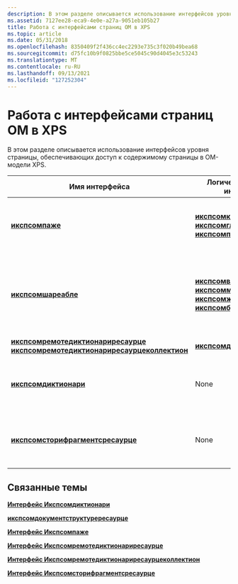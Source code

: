 ```yaml
---
description: В этом разделе описывается использование интерфейсов уровня страницы, обеспечивающих доступ к содержимому страницы в OM-модели XPS.
ms.assetid: 7127ee28-eca9-4e0e-a27a-9051eb105b27
title: Работа с интерфейсами страниц OM в XPS
ms.topic: article
ms.date: 05/31/2018
ms.openlocfilehash: 8350409f2f436cc4ec2293e735c3f020b49bea68
ms.sourcegitcommit: d75fc10b9f0825bbe5ce5045c90d4045e3c53243
ms.translationtype: MT
ms.contentlocale: ru-RU
ms.lasthandoff: 09/13/2021
ms.locfileid: "127252304"
---
```

# <a name="working-with-xps-om-page-interfaces"></a>Работа с интерфейсами страниц OM в XPS

В этом разделе описывается использование интерфейсов уровня страницы, обеспечивающих доступ к содержимому страницы в OM-модели XPS.



| Имя интерфейса                                                                                                                                                                              | Логические дочерние интерфейсы                                                                                                                                                                                            | Описание                                                                                                                                        |
|---------------------------------------------------------------------------------------------------------------------------------------------------------------------------------------------|---------------------------------------------------------------------------------------------------------------------------------------------------------------------------------------------------------------------|----------------------------------------------------------------------------------------------------------------------------------------------------|
| [**икспсомпаже**](/windows/desktop/api/xpsobjectmodel/nn-xpsobjectmodel-ixpsompage)<br/>                                                                                                                                                 | [**икспсомканвас**](/windows/desktop/api/xpsobjectmodel/nn-xpsobjectmodel-ixpsomcanvas)<br/> [**икспсомглифс**](/windows/desktop/api/xpsobjectmodel/nn-xpsobjectmodel-ixpsomglyphs)<br/> [**икспсомпас**](/windows/desktop/api/xpsobjectmodel/nn-xpsobjectmodel-ixpsompath)<br/>                                                                         | Корневой объект содержимого страницы.<br/> Этот объект представляет часть документа.<br/>                                                |
| [**икспсомшареабле**](/windows/desktop/api/xpsobjectmodel/nn-xpsobjectmodel-ixpsomshareable)<br/>                                                                                                                                       | [**икспсомвисуал**](/windows/desktop/api/xpsobjectmodel/nn-xpsobjectmodel-ixpsomvisual)<br/> [**икспсомматрикстрансформ**](/windows/desktop/api/xpsobjectmodel/nn-xpsobjectmodel-ixpsommatrixtransform)<br/> [**икспсомжеометри**](/windows/desktop/api/xpsobjectmodel/nn-xpsobjectmodel-ixpsomgeometry)<br/> [**икспсомбруш**](/windows/desktop/api/xpsobjectmodel/nn-xpsobjectmodel-ixpsombrush)<br/> | Интерфейсы, производные от интерфейса [**икспсомшареабле**](/windows/desktop/api/xpsobjectmodel/nn-xpsobjectmodel-ixpsomshareable) , могут храниться в словаре ресурсов и использоваться совместно.<br/> |
| [**икспсомремотедиктионариресаурце**](/windows/desktop/api/xpsobjectmodel/nn-xpsobjectmodel-ixpsomremotedictionaryresource)<br/> [**икспсомремотедиктионариресаурцеколлектион**](/windows/desktop/api/xpsobjectmodel/nn-xpsobjectmodel-ixpsomremotedictionaryresourcecollection)<br/> | [**икспсомдиктионари**](/windows/desktop/api/xpsobjectmodel/nn-xpsobjectmodel-ixpsomdictionary)<br/>                                                                                                                                                             | Содержит словарь ресурсов.<br/>                                                                                                         |
| [**икспсомдиктионари**](/windows/desktop/api/xpsobjectmodel/nn-xpsobjectmodel-ixpsomdictionary)<br/>                                                                                                                                     | None<br/>                                                                                                                                                                                                     | Ссылается на ресурсы, совместно используемые другими объектами.<br/>                                                                              |
| [**икспсомсторифрагментсресаурце**](/windows/desktop/api/xpsobjectmodel/nn-xpsobjectmodel-ixpsomstoryfragmentsresource)<br/>                                                                                                             | None<br/>                                                                                                                                                                                                     | Предоставляет доступ к содержимому потока ресурсов Сторифрагментс части документа.<br/>                                       |



 

## <a name="related-topics"></a>Связанные темы

<dl> <dt>

[**Интерфейс Икспсомдиктионари**](/windows/desktop/api/xpsobjectmodel/nn-xpsobjectmodel-ixpsomdictionary)
</dt> <dt>

[**икспсомдокументструктурересаурце**](/windows/desktop/api/xpsobjectmodel/nn-xpsobjectmodel-ixpsomdocumentstructureresource)
</dt> <dt>

[**Интерфейс Икспсомпаже**](/windows/desktop/api/xpsobjectmodel/nn-xpsobjectmodel-ixpsompage)
</dt> <dt>

[**Интерфейс Икспсомремотедиктионариресаурце**](/windows/desktop/api/xpsobjectmodel/nn-xpsobjectmodel-ixpsomremotedictionaryresource)
</dt> <dt>

[**Интерфейс Икспсомремотедиктионариресаурцеколлектион**](/windows/desktop/api/xpsobjectmodel/nn-xpsobjectmodel-ixpsomremotedictionaryresourcecollection)
</dt> <dt>

[**Интерфейс Икспсомсторифрагментсресаурце**](/windows/desktop/api/xpsobjectmodel/nn-xpsobjectmodel-ixpsomstoryfragmentsresource)
</dt> </dl>

 

 




